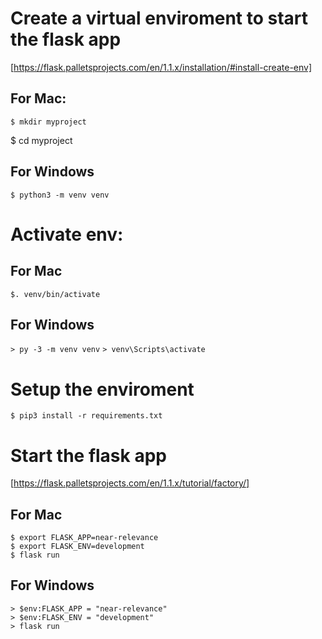# Create a virtual enviroment to start the flask app
[https://flask.palletsprojects.com/en/1.1.x/installation/#install-create-env]
## For Mac:
`$ mkdir myproject`

$ cd myproject
## For Windows
`$ python3 -m venv venv`

# Activate env:
## For Mac
`$. venv/bin/activate`

## For Windows
`> py -3 -m venv venv`
`> venv\Scripts\activate`

# Setup the enviroment

`$ pip3 install -r requirements.txt`

# Start the flask app
[https://flask.palletsprojects.com/en/1.1.x/tutorial/factory/]

## For Mac
`$ export FLASK_APP=near-relevance`  
`$ export FLASK_ENV=development`  
`$ flask run`

## For Windows
`> $env:FLASK_APP = "near-relevance"`  
`> $env:FLASK_ENV = "development"`  
`> flask run`